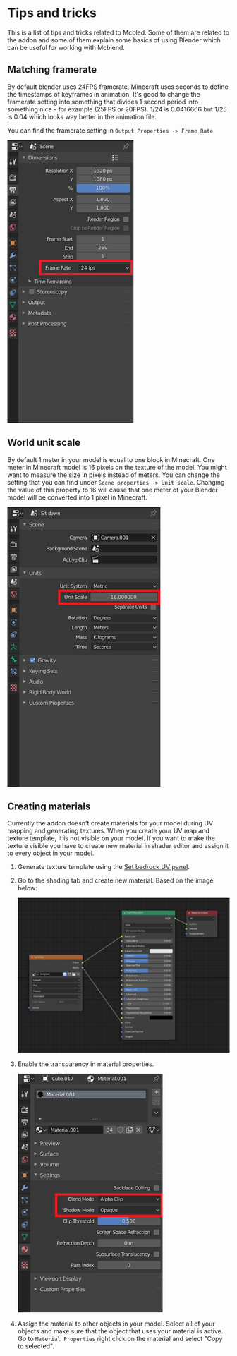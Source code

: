 # Tips and tricks
This is a list of tips and tricks related to Mcbled. Some of them are related
to the addon and some of them explain some basics of using Blender which can be
useful for working with Mcblend.

## Matching framerate
By default blender uses 24FPS framerate. Minecraft uses seconds to define
the timestamps of keyframes in animation. It's good to change the framerate setting
into something that divides 1 second period into something nice - for example
(25FPS or 20FPS). 1/24 is 0.0416666 but 1/25 is 0.04 which looks way better in the
animation file.

You can find the framerate setting in `Output Properties -> Frame Rate`.

![](../../img/framerate_setting.png)

## World unit scale
By default 1 meter in your model is equal to one block in Minecraft. One meter
in Minecraft model is 16 pixels on the texture of the model. You might want to
measure the size in pixels instead of meters. You can change the setting that
you can find under `Scene properties -> Unit scale`. Changing the value
of this property to 16 will cause that one meter of your Blender model will be
converted into 1 pixel in Minecraft.

![](../../img/unit_scale_setting.png)

## Creating materials
Currently the addon doesn't create materials for your model during UV mapping
and generating textures. When you create your UV map and texture template, it is
not visible on your model. If you want to make the texture visible you have to
create new material in shader editor and assign it to every object in your
model.

1. Generate texture template using the [Set bedrock UV panel](../gui).
2. Go to the shading tab and create new material. Based on the image below:

    ![](../../img/simple_shader.png)

3. Enable the transparency in material properties.

    ![](../../img/transparency_setting.png)

4. Assign the material to other objects in your model.
    Select all of your objects and make sure that the object that uses your
    material is active. Go to `Material Properties` right click on the material
    and select "Copy to selected".
